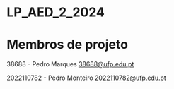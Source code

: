 ﻿# LP_AED_2_2024

# Membros de projeto

38688 - Pedro Marques 38688@ufp.edu.pt

2022110782 - Pedro Monteiro 2022110782@ufp.edu.pt
